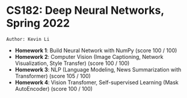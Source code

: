 # CS182: Deep Neural Networks, Spring 2022

`Author: Kevin Li`

- **Homework 1**: Build Neural Network with NumPy (score 100 / 100)
- **Homework 2**: Computer Vision (Image Captioning, Network Visualization, Style Transfer) (score 100 / 100)
- **Homework 3**: NLP (Language Modeling, News Summarization with Transformer) (score 105 / 100)
- **Homework 4**: Vision Transfomer, Self-supervised Learning (Mask AutoEncoder) (score 100 / 100)
